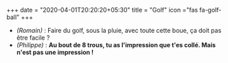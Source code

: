 +++
date = "2020-04-01T20:20:20+05:30"
title = "Golf"
icon ="fas fa-golf-ball"
+++

* _(Romain)_ : Faire du golf, sous la pluie, avec toute cette boue, ça doit pas être facile ?
* _(Philippe)_ : **Au bout de 8 trous, tu as l'impression que t'es collé. Mais n'est pas une impression !**
